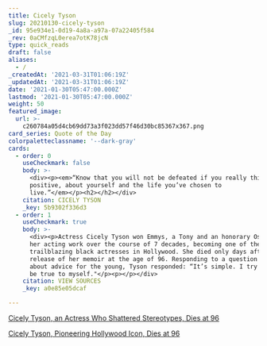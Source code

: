 ```yaml
---
title: Cicely Tyson
slug: 20210130-cicely-tyson
_id: 95e934e1-0d19-4a8a-a97a-07a22405f584
_rev: 0aCMfzqL0erea7otK78jcN
type: quick_reads
draft: false
aliases:
  - /
_createdAt: '2021-03-31T01:06:19Z'
_updatedAt: '2021-03-31T01:06:19Z'
date: '2021-01-30T05:47:00.000Z'
lastmod: '2021-01-30T05:47:00.000Z'
weight: 50
featured_image:
  url: >-
    c260784a05d4cb69dd73a3f023dd57f46d30bc85367x367.png
card_series: Quote of the Day
colorpaletteclassname: '--dark-gray'
cards:
  - order: 0
    useCheckmark: false
    body: >-
      <div><p><em>“Know that you will not be defeated if you really think
      positive, about yourself and the life you’ve chosen to
      live.”</em></p><h2></h2></div>
    citation: CICELY TYSON
    _key: 5b9302f336d3
  - order: 1
    useCheckmark: true
    body: >-
      <div><p>Actress Cicely Tyson won Emmys, a Tony and an honorary Oscar for
      her acting work over the course of 7 decades, becoming one of the leading,
      trailblazing black actresses in Hollywood. She died only days after the
      release of her memoir at the age of 96. Responding to a question once
      about advice for the young, Tyson responded: “It’s simple. I try always to
      be true to myself."</p><p></p></div>
    citation: VIEW SOURCES
    _key: a0e85e05dcaf

---
```

[Cicely Tyson, an Actress Who Shattered Stereotypes, Dies at 96](https://www.nytimes.com/2021/01/28/obituaries/cicely-tyson-dead.html)

[Cicely Tyson, Pioneering Hollywood Icon, Dies at 96](https://variety.com/2021/tv/news/cicely-tyson-dead-dies-1234895188/)